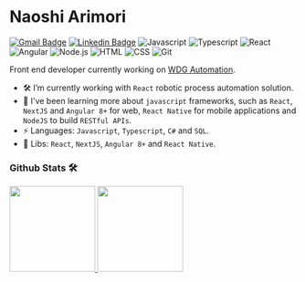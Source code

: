 # Naoshi Arimori

[![Gmail Badge](https://img.shields.io/badge/-naoshiarimori@gmail.com.br-c14438?style=flat-square&logo=Gmail&logoColor=white&link=mailto:naoshiarimori@gmail.com.br)](mailto:naoshiarimori@gmail.com.br)
<a href="www.linkedin.com/in/naoshi">
[![Linkedin Badge](https://img.shields.io/badge/-LinkedIn-blue?style=flat-square&logo=Linkedin&logoColor=white&link=www.linkedin.com/in/naoshi/)](https://br.linkedin.com/in/naoshi)
![Javascript](https://img.shields.io/badge/-JavaScript-333333?style=flat&logo=javascript)&nbsp;![Typescript](https://img.shields.io/badge/-Typescript-333333?style=flat&logo=typescript)&nbsp;![React](https://img.shields.io/badge/-React-333333?style=flat&logo=react)&nbsp;![Angular](https://img.shields.io/badge/-Angular-333333?style=flat&logo=angular)&nbsp;![Node.js](https://img.shields.io/badge/-Node.js-333333?style=flat&logo=node.js)&nbsp;![HTML](https://img.shields.io/badge/-HTML-333333?style=flat&logo=HTML5)&nbsp;![CSS](https://img.shields.io/badge/-CSS-333333?style=flat&logo=CSS3&logoColor=1572B6)&nbsp;![Git](https://img.shields.io/badge/-Git-333333?style=flat&logo=git)&nbsp;

Front end developer currently working on [WDG Automation](http://www.wdgautomation.com).

- 🛠 I’m currently working with `React` robotic process automation solution.
- 🎨 I've been learning more about `javascript` frameworks, such as `React`, `NextJS` and `Angular 8+` for web,  `React Native` for mobile applications and `NodeJS` to build `RESTful APIs`.
- ⚡ Languages: `Javascript`, `Typescript`, `C#` and `SQL`.
- 🚀 Libs: `React`, `NextJS`, `Angular 8+` and `React Native`.


### Github Stats 🛠 &nbsp;


<p align="left">
  <a href="https://github.com/arimori">
   <img height="150em" src="https://github-readme-stats-eight-theta.vercel.app/api?username=arimori&show_icons=true&theme=dracula&include_all_commits=true&count_private=true&hide=issues,contribs" />

   <img height="150em" src="https://github-readme-stats.vercel.app/api/top-langs/?username=arimori&&layout=compact&theme=dracula" />
 </a>
</p>
 
